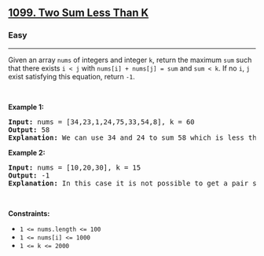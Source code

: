 <h2><a href="https://leetcode.com/problems/two-sum-less-than-k/">1099. Two Sum Less Than K</a></h2><h3>Easy</h3><hr><div style="user-select: auto;"><p style="user-select: auto;">Given an array <code style="user-select: auto;">nums</code> of integers and&nbsp;integer <code style="user-select: auto;">k</code>, return the maximum <code style="user-select: auto;">sum</code> such that there exists <code style="user-select: auto;">i &lt; j</code> with <code style="user-select: auto;">nums[i] + nums[j] = sum</code> and <code style="user-select: auto;">sum &lt; k</code>. If no <code style="user-select: auto;">i</code>, <code style="user-select: auto;">j</code> exist satisfying this equation, return <code style="user-select: auto;">-1</code>.</p>

<p style="user-select: auto;">&nbsp;</p>
<p style="user-select: auto;"><strong style="user-select: auto;">Example 1:</strong></p>

<pre style="user-select: auto;"><strong style="user-select: auto;">Input:</strong> nums = [34,23,1,24,75,33,54,8], k = 60
<strong style="user-select: auto;">Output:</strong> 58
<strong style="user-select: auto;">Explanation: </strong>We can use 34 and 24 to sum 58 which is less than 60.
</pre>

<p style="user-select: auto;"><strong style="user-select: auto;">Example 2:</strong></p>

<pre style="user-select: auto;"><strong style="user-select: auto;">Input:</strong> nums = [10,20,30], k = 15
<strong style="user-select: auto;">Output:</strong> -1
<strong style="user-select: auto;">Explanation: </strong>In this case it is not possible to get a pair sum less that 15.
</pre>

<p style="user-select: auto;">&nbsp;</p>
<p style="user-select: auto;"><strong style="user-select: auto;">Constraints:</strong></p>

<ul style="user-select: auto;">
	<li style="user-select: auto;"><code style="user-select: auto;">1 &lt;= nums.length &lt;= 100</code></li>
	<li style="user-select: auto;"><code style="user-select: auto;">1 &lt;= nums[i] &lt;= 1000</code></li>
	<li style="user-select: auto;"><code style="user-select: auto;">1 &lt;= k &lt;= 2000</code></li>
</ul>
</div>